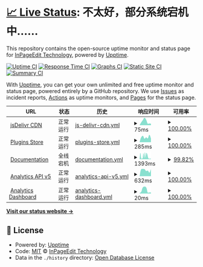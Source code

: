 # [📈 Live Status](https://status.ipe.wjghj.cn): <!--live status--> **不太好，部分系统宕机中……**

This repository contains the open-source uptime monitor and status page for [InPageEdit Technology](https://ipe.js.org), powered by [Upptime](https://github.com/upptime/upptime).

[![Uptime CI](https://github.com/InPageEdit/status/workflows/Uptime%20CI/badge.svg)](https://github.com/InPageEdit/status/actions?query=workflow%3A%22Uptime+CI%22)
[![Response Time CI](https://github.com/InPageEdit/status/workflows/Response%20Time%20CI/badge.svg)](https://github.com/InPageEdit/status/actions?query=workflow%3A%22Response+Time+CI%22)
[![Graphs CI](https://github.com/InPageEdit/status/workflows/Graphs%20CI/badge.svg)](https://github.com/InPageEdit/status/actions?query=workflow%3A%22Graphs+CI%22)
[![Static Site CI](https://github.com/InPageEdit/status/workflows/Static%20Site%20CI/badge.svg)](https://github.com/InPageEdit/status/actions?query=workflow%3A%22Static+Site+CI%22)
[![Summary CI](https://github.com/InPageEdit/status/workflows/Summary%20CI/badge.svg)](https://github.com/InPageEdit/status/actions?query=workflow%3A%22Summary+CI%22)

With [Upptime](https://upptime.js.org), you can get your own unlimited and free uptime monitor and status page, powered entirely by a GitHub repository. We use [Issues](https://github.com/InPageEdit/status/issues) as incident reports, [Actions](https://github.com/InPageEdit/status/actions) as uptime monitors, and [Pages](https://status.ipe.wjghj.cn) for the status page.

<!--start: status pages-->
<!-- This summary is generated by Upptime (https://github.com/upptime/upptime) -->
<!-- Do not edit this manually, your changes will be overwritten -->
<!-- prettier-ignore -->
| URL | 状态 | 历史 | 响应时间 | 可用率 |
| --- | ------ | ------- | ------------- | ------ |
| <img alt="" src="https://icons.duckduckgo.com/ip3/cdn.jsdelivr.net.ico" height="13"> [jsDelivr CDN](https://cdn.jsdelivr.net/npm/mediawiki-inpageedit@latest/dist/InPageEdit.js) | 正常运行 | [js-delivr-cdn.yml](https://github.com/inpageedit/status/commits/HEAD/history/js-delivr-cdn.yml) | <details><summary><img alt="响应时间趋势" src="./graphs/js-delivr-cdn/response-time-week.png" height="20"> 75ms</summary><br><a href="https://status.ipe.wiki/history/js-delivr-cdn"><img alt="响应时间 113" src="https://img.shields.io/endpoint?url=https%3A%2F%2Fraw.githubusercontent.com%2Finpageedit%2Fstatus%2FHEAD%2Fapi%2Fjs-delivr-cdn%2Fresponse-time.json"></a><br><a href="https://status.ipe.wiki/history/js-delivr-cdn"><img alt="24小时响应时间 30" src="https://img.shields.io/endpoint?url=https%3A%2F%2Fraw.githubusercontent.com%2Finpageedit%2Fstatus%2FHEAD%2Fapi%2Fjs-delivr-cdn%2Fresponse-time-day.json"></a><br><a href="https://status.ipe.wiki/history/js-delivr-cdn"><img alt="7天响应时间 75" src="https://img.shields.io/endpoint?url=https%3A%2F%2Fraw.githubusercontent.com%2Finpageedit%2Fstatus%2FHEAD%2Fapi%2Fjs-delivr-cdn%2Fresponse-time-week.json"></a><br><a href="https://status.ipe.wiki/history/js-delivr-cdn"><img alt="30天响应时间 88" src="https://img.shields.io/endpoint?url=https%3A%2F%2Fraw.githubusercontent.com%2Finpageedit%2Fstatus%2FHEAD%2Fapi%2Fjs-delivr-cdn%2Fresponse-time-month.json"></a><br><a href="https://status.ipe.wiki/history/js-delivr-cdn"><img alt="1年响应时间 113" src="https://img.shields.io/endpoint?url=https%3A%2F%2Fraw.githubusercontent.com%2Finpageedit%2Fstatus%2FHEAD%2Fapi%2Fjs-delivr-cdn%2Fresponse-time-year.json"></a></details> | <details><summary><a href="https://status.ipe.wiki/history/js-delivr-cdn">100.00%</a></summary><a href="https://status.ipe.wiki/history/js-delivr-cdn"><img alt="可用率 100.00%" src="https://img.shields.io/endpoint?url=https%3A%2F%2Fraw.githubusercontent.com%2Finpageedit%2Fstatus%2FHEAD%2Fapi%2Fjs-delivr-cdn%2Fuptime.json"></a><br><a href="https://status.ipe.wiki/history/js-delivr-cdn"><img alt="4小时可用率 100.00%" src="https://img.shields.io/endpoint?url=https%3A%2F%2Fraw.githubusercontent.com%2Finpageedit%2Fstatus%2FHEAD%2Fapi%2Fjs-delivr-cdn%2Fuptime-day.json"></a><br><a href="https://status.ipe.wiki/history/js-delivr-cdn"><img alt="7日可用率 100.00%" src="https://img.shields.io/endpoint?url=https%3A%2F%2Fraw.githubusercontent.com%2Finpageedit%2Fstatus%2FHEAD%2Fapi%2Fjs-delivr-cdn%2Fuptime-week.json"></a><br><a href="https://status.ipe.wiki/history/js-delivr-cdn"><img alt="30日可用率 100.00%" src="https://img.shields.io/endpoint?url=https%3A%2F%2Fraw.githubusercontent.com%2Finpageedit%2Fstatus%2FHEAD%2Fapi%2Fjs-delivr-cdn%2Fuptime-month.json"></a><br><a href="https://status.ipe.wiki/history/js-delivr-cdn"><img alt="1年可用率 100.00%" src="https://img.shields.io/endpoint?url=https%3A%2F%2Fraw.githubusercontent.com%2Finpageedit%2Fstatus%2FHEAD%2Fapi%2Fjs-delivr-cdn%2Fuptime-year.json"></a></details>
| <img alt="" src="https://icons.duckduckgo.com/ip3/ipe-plugins.js.org.ico" height="13"> [Plugins Store](https://ipe-plugins.js.org) | 正常运行 | [plugins-store.yml](https://github.com/inpageedit/status/commits/HEAD/history/plugins-store.yml) | <details><summary><img alt="响应时间趋势" src="./graphs/plugins-store/response-time-week.png" height="20"> 285ms</summary><br><a href="https://status.ipe.wiki/history/plugins-store"><img alt="响应时间 191" src="https://img.shields.io/endpoint?url=https%3A%2F%2Fraw.githubusercontent.com%2Finpageedit%2Fstatus%2FHEAD%2Fapi%2Fplugins-store%2Fresponse-time.json"></a><br><a href="https://status.ipe.wiki/history/plugins-store"><img alt="24小时响应时间 209" src="https://img.shields.io/endpoint?url=https%3A%2F%2Fraw.githubusercontent.com%2Finpageedit%2Fstatus%2FHEAD%2Fapi%2Fplugins-store%2Fresponse-time-day.json"></a><br><a href="https://status.ipe.wiki/history/plugins-store"><img alt="7天响应时间 285" src="https://img.shields.io/endpoint?url=https%3A%2F%2Fraw.githubusercontent.com%2Finpageedit%2Fstatus%2FHEAD%2Fapi%2Fplugins-store%2Fresponse-time-week.json"></a><br><a href="https://status.ipe.wiki/history/plugins-store"><img alt="30天响应时间 233" src="https://img.shields.io/endpoint?url=https%3A%2F%2Fraw.githubusercontent.com%2Finpageedit%2Fstatus%2FHEAD%2Fapi%2Fplugins-store%2Fresponse-time-month.json"></a><br><a href="https://status.ipe.wiki/history/plugins-store"><img alt="1年响应时间 187" src="https://img.shields.io/endpoint?url=https%3A%2F%2Fraw.githubusercontent.com%2Finpageedit%2Fstatus%2FHEAD%2Fapi%2Fplugins-store%2Fresponse-time-year.json"></a></details> | <details><summary><a href="https://status.ipe.wiki/history/plugins-store">100.00%</a></summary><a href="https://status.ipe.wiki/history/plugins-store"><img alt="可用率 99.99%" src="https://img.shields.io/endpoint?url=https%3A%2F%2Fraw.githubusercontent.com%2Finpageedit%2Fstatus%2FHEAD%2Fapi%2Fplugins-store%2Fuptime.json"></a><br><a href="https://status.ipe.wiki/history/plugins-store"><img alt="4小时可用率 100.00%" src="https://img.shields.io/endpoint?url=https%3A%2F%2Fraw.githubusercontent.com%2Finpageedit%2Fstatus%2FHEAD%2Fapi%2Fplugins-store%2Fuptime-day.json"></a><br><a href="https://status.ipe.wiki/history/plugins-store"><img alt="7日可用率 100.00%" src="https://img.shields.io/endpoint?url=https%3A%2F%2Fraw.githubusercontent.com%2Finpageedit%2Fstatus%2FHEAD%2Fapi%2Fplugins-store%2Fuptime-week.json"></a><br><a href="https://status.ipe.wiki/history/plugins-store"><img alt="30日可用率 100.00%" src="https://img.shields.io/endpoint?url=https%3A%2F%2Fraw.githubusercontent.com%2Finpageedit%2Fstatus%2FHEAD%2Fapi%2Fplugins-store%2Fuptime-month.json"></a><br><a href="https://status.ipe.wiki/history/plugins-store"><img alt="1年可用率 99.99%" src="https://img.shields.io/endpoint?url=https%3A%2F%2Fraw.githubusercontent.com%2Finpageedit%2Fstatus%2FHEAD%2Fapi%2Fplugins-store%2Fuptime-year.json"></a></details>
| <img alt="" src="https://icons.duckduckgo.com/ip3/www.ipe.wiki.ico" height="13"> [Documentation](https://www.ipe.wiki) | 全线宕机 | [documentation.yml](https://github.com/inpageedit/status/commits/HEAD/history/documentation.yml) | <details><summary><img alt="响应时间趋势" src="./graphs/documentation/response-time-week.png" height="20"> 1393ms</summary><br><a href="https://status.ipe.wiki/history/documentation"><img alt="响应时间 400" src="https://img.shields.io/endpoint?url=https%3A%2F%2Fraw.githubusercontent.com%2Finpageedit%2Fstatus%2FHEAD%2Fapi%2Fdocumentation%2Fresponse-time.json"></a><br><a href="https://status.ipe.wiki/history/documentation"><img alt="24小时响应时间 1722" src="https://img.shields.io/endpoint?url=https%3A%2F%2Fraw.githubusercontent.com%2Finpageedit%2Fstatus%2FHEAD%2Fapi%2Fdocumentation%2Fresponse-time-day.json"></a><br><a href="https://status.ipe.wiki/history/documentation"><img alt="7天响应时间 1393" src="https://img.shields.io/endpoint?url=https%3A%2F%2Fraw.githubusercontent.com%2Finpageedit%2Fstatus%2FHEAD%2Fapi%2Fdocumentation%2Fresponse-time-week.json"></a><br><a href="https://status.ipe.wiki/history/documentation"><img alt="30天响应时间 746" src="https://img.shields.io/endpoint?url=https%3A%2F%2Fraw.githubusercontent.com%2Finpageedit%2Fstatus%2FHEAD%2Fapi%2Fdocumentation%2Fresponse-time-month.json"></a><br><a href="https://status.ipe.wiki/history/documentation"><img alt="1年响应时间 482" src="https://img.shields.io/endpoint?url=https%3A%2F%2Fraw.githubusercontent.com%2Finpageedit%2Fstatus%2FHEAD%2Fapi%2Fdocumentation%2Fresponse-time-year.json"></a></details> | <details><summary><a href="https://status.ipe.wiki/history/documentation">99.82%</a></summary><a href="https://status.ipe.wiki/history/documentation"><img alt="可用率 99.95%" src="https://img.shields.io/endpoint?url=https%3A%2F%2Fraw.githubusercontent.com%2Finpageedit%2Fstatus%2FHEAD%2Fapi%2Fdocumentation%2Fuptime.json"></a><br><a href="https://status.ipe.wiki/history/documentation"><img alt="4小时可用率 99.99%" src="https://img.shields.io/endpoint?url=https%3A%2F%2Fraw.githubusercontent.com%2Finpageedit%2Fstatus%2FHEAD%2Fapi%2Fdocumentation%2Fuptime-day.json"></a><br><a href="https://status.ipe.wiki/history/documentation"><img alt="7日可用率 99.82%" src="https://img.shields.io/endpoint?url=https%3A%2F%2Fraw.githubusercontent.com%2Finpageedit%2Fstatus%2FHEAD%2Fapi%2Fdocumentation%2Fuptime-week.json"></a><br><a href="https://status.ipe.wiki/history/documentation"><img alt="30日可用率 99.90%" src="https://img.shields.io/endpoint?url=https%3A%2F%2Fraw.githubusercontent.com%2Finpageedit%2Fstatus%2FHEAD%2Fapi%2Fdocumentation%2Fuptime-month.json"></a><br><a href="https://status.ipe.wiki/history/documentation"><img alt="1年可用率 99.94%" src="https://img.shields.io/endpoint?url=https%3A%2F%2Fraw.githubusercontent.com%2Finpageedit%2Fstatus%2FHEAD%2Fapi%2Fdocumentation%2Fuptime-year.json"></a></details>
| <img alt="" src="https://icons.duckduckgo.com/ip3/analytics.ipe.wiki.ico" height="13"> [Analytics API v5](https://analytics.ipe.wiki/api/query/recents?limit=1) | 正常运行 | [analytics-api-v5.yml](https://github.com/inpageedit/status/commits/HEAD/history/analytics-api-v5.yml) | <details><summary><img alt="响应时间趋势" src="./graphs/analytics-api-v5/response-time-week.png" height="20"> 632ms</summary><br><a href="https://status.ipe.wiki/history/analytics-api-v5"><img alt="响应时间 767" src="https://img.shields.io/endpoint?url=https%3A%2F%2Fraw.githubusercontent.com%2Finpageedit%2Fstatus%2FHEAD%2Fapi%2Fanalytics-api-v5%2Fresponse-time.json"></a><br><a href="https://status.ipe.wiki/history/analytics-api-v5"><img alt="24小时响应时间 725" src="https://img.shields.io/endpoint?url=https%3A%2F%2Fraw.githubusercontent.com%2Finpageedit%2Fstatus%2FHEAD%2Fapi%2Fanalytics-api-v5%2Fresponse-time-day.json"></a><br><a href="https://status.ipe.wiki/history/analytics-api-v5"><img alt="7天响应时间 632" src="https://img.shields.io/endpoint?url=https%3A%2F%2Fraw.githubusercontent.com%2Finpageedit%2Fstatus%2FHEAD%2Fapi%2Fanalytics-api-v5%2Fresponse-time-week.json"></a><br><a href="https://status.ipe.wiki/history/analytics-api-v5"><img alt="30天响应时间 649" src="https://img.shields.io/endpoint?url=https%3A%2F%2Fraw.githubusercontent.com%2Finpageedit%2Fstatus%2FHEAD%2Fapi%2Fanalytics-api-v5%2Fresponse-time-month.json"></a><br><a href="https://status.ipe.wiki/history/analytics-api-v5"><img alt="1年响应时间 640" src="https://img.shields.io/endpoint?url=https%3A%2F%2Fraw.githubusercontent.com%2Finpageedit%2Fstatus%2FHEAD%2Fapi%2Fanalytics-api-v5%2Fresponse-time-year.json"></a></details> | <details><summary><a href="https://status.ipe.wiki/history/analytics-api-v5">100.00%</a></summary><a href="https://status.ipe.wiki/history/analytics-api-v5"><img alt="可用率 99.98%" src="https://img.shields.io/endpoint?url=https%3A%2F%2Fraw.githubusercontent.com%2Finpageedit%2Fstatus%2FHEAD%2Fapi%2Fanalytics-api-v5%2Fuptime.json"></a><br><a href="https://status.ipe.wiki/history/analytics-api-v5"><img alt="4小时可用率 100.00%" src="https://img.shields.io/endpoint?url=https%3A%2F%2Fraw.githubusercontent.com%2Finpageedit%2Fstatus%2FHEAD%2Fapi%2Fanalytics-api-v5%2Fuptime-day.json"></a><br><a href="https://status.ipe.wiki/history/analytics-api-v5"><img alt="7日可用率 100.00%" src="https://img.shields.io/endpoint?url=https%3A%2F%2Fraw.githubusercontent.com%2Finpageedit%2Fstatus%2FHEAD%2Fapi%2Fanalytics-api-v5%2Fuptime-week.json"></a><br><a href="https://status.ipe.wiki/history/analytics-api-v5"><img alt="30日可用率 100.00%" src="https://img.shields.io/endpoint?url=https%3A%2F%2Fraw.githubusercontent.com%2Finpageedit%2Fstatus%2FHEAD%2Fapi%2Fanalytics-api-v5%2Fuptime-month.json"></a><br><a href="https://status.ipe.wiki/history/analytics-api-v5"><img alt="1年可用率 99.98%" src="https://img.shields.io/endpoint?url=https%3A%2F%2Fraw.githubusercontent.com%2Finpageedit%2Fstatus%2FHEAD%2Fapi%2Fanalytics-api-v5%2Fuptime-year.json"></a></details>
| <img alt="" src="https://icons.duckduckgo.com/ip3/analytics.ipe.wiki.ico" height="13"> [Analytics Dashboard](https://analytics.ipe.wiki/) | 正常运行 | [analytics-dashboard.yml](https://github.com/inpageedit/status/commits/HEAD/history/analytics-dashboard.yml) | <details><summary><img alt="响应时间趋势" src="./graphs/analytics-dashboard/response-time-week.png" height="20"> 20ms</summary><br><a href="https://status.ipe.wiki/history/analytics-dashboard"><img alt="响应时间 30" src="https://img.shields.io/endpoint?url=https%3A%2F%2Fraw.githubusercontent.com%2Finpageedit%2Fstatus%2FHEAD%2Fapi%2Fanalytics-dashboard%2Fresponse-time.json"></a><br><a href="https://status.ipe.wiki/history/analytics-dashboard"><img alt="24小时响应时间 6" src="https://img.shields.io/endpoint?url=https%3A%2F%2Fraw.githubusercontent.com%2Finpageedit%2Fstatus%2FHEAD%2Fapi%2Fanalytics-dashboard%2Fresponse-time-day.json"></a><br><a href="https://status.ipe.wiki/history/analytics-dashboard"><img alt="7天响应时间 20" src="https://img.shields.io/endpoint?url=https%3A%2F%2Fraw.githubusercontent.com%2Finpageedit%2Fstatus%2FHEAD%2Fapi%2Fanalytics-dashboard%2Fresponse-time-week.json"></a><br><a href="https://status.ipe.wiki/history/analytics-dashboard"><img alt="30天响应时间 25" src="https://img.shields.io/endpoint?url=https%3A%2F%2Fraw.githubusercontent.com%2Finpageedit%2Fstatus%2FHEAD%2Fapi%2Fanalytics-dashboard%2Fresponse-time-month.json"></a><br><a href="https://status.ipe.wiki/history/analytics-dashboard"><img alt="1年响应时间 30" src="https://img.shields.io/endpoint?url=https%3A%2F%2Fraw.githubusercontent.com%2Finpageedit%2Fstatus%2FHEAD%2Fapi%2Fanalytics-dashboard%2Fresponse-time-year.json"></a></details> | <details><summary><a href="https://status.ipe.wiki/history/analytics-dashboard">100.00%</a></summary><a href="https://status.ipe.wiki/history/analytics-dashboard"><img alt="可用率 100.00%" src="https://img.shields.io/endpoint?url=https%3A%2F%2Fraw.githubusercontent.com%2Finpageedit%2Fstatus%2FHEAD%2Fapi%2Fanalytics-dashboard%2Fuptime.json"></a><br><a href="https://status.ipe.wiki/history/analytics-dashboard"><img alt="4小时可用率 100.00%" src="https://img.shields.io/endpoint?url=https%3A%2F%2Fraw.githubusercontent.com%2Finpageedit%2Fstatus%2FHEAD%2Fapi%2Fanalytics-dashboard%2Fuptime-day.json"></a><br><a href="https://status.ipe.wiki/history/analytics-dashboard"><img alt="7日可用率 100.00%" src="https://img.shields.io/endpoint?url=https%3A%2F%2Fraw.githubusercontent.com%2Finpageedit%2Fstatus%2FHEAD%2Fapi%2Fanalytics-dashboard%2Fuptime-week.json"></a><br><a href="https://status.ipe.wiki/history/analytics-dashboard"><img alt="30日可用率 100.00%" src="https://img.shields.io/endpoint?url=https%3A%2F%2Fraw.githubusercontent.com%2Finpageedit%2Fstatus%2FHEAD%2Fapi%2Fanalytics-dashboard%2Fuptime-month.json"></a><br><a href="https://status.ipe.wiki/history/analytics-dashboard"><img alt="1年可用率 100.00%" src="https://img.shields.io/endpoint?url=https%3A%2F%2Fraw.githubusercontent.com%2Finpageedit%2Fstatus%2FHEAD%2Fapi%2Fanalytics-dashboard%2Fuptime-year.json"></a></details>

<!--end: status pages-->

[**Visit our status website →**](https://status.ipe.wjghj.cn)

## 📄 License

- Powered by: [Upptime](https://github.com/upptime/upptime)
- Code: [MIT](./LICENSE) © [InPageEdit Technology](https://ipe.js.org)
- Data in the `./history` directory: [Open Database License](https://opendatacommons.org/licenses/odbl/1-0/)
